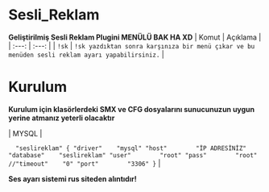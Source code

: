 # Sesli_Reklam
 **Geliştirilmiş Sesli Reklam Plugini MENÜLÜ BAK HA XD**
 | Komut  | Açıklama |
 | :---: | :---: |
 | `!sk` | `!sk yazdıktan sonra karşınıza bir menü çıkar ve bu menüden sesli reklam ayarı yapabilirsiniz.`  |

# Kurulum
 **Kurulum için klasörlerdeki SMX ve CFG dosyalarını sunucunuzun uygun yerine atmanız yeterli olacaktır**

 | MYSQL | 

  `  "seslireklam"
    {
        "driver"    "mysql"
        "host"        "İP ADRESİNİZ"
        "database"    "seslireklam"
        "user"        "root"
        "pass"        "root"
        //"timeout"    "0"
        "port"        "3306"
    }` | 
 

**Ses ayarı sistemi rus siteden alıntıdır!**
